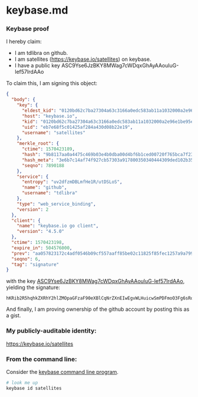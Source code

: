 # keybase.md
### Keybase proof

I hereby claim:

  * I am tdlibra on github.
  * I am satellites (https://keybase.io/satellites) on keybase.
  * I have a public key ASC9Yse6JzBKY8MWag7cWDqxGhAyAAouluG-lef57IrdAAo

To claim this, I am signing this object:

```json
{
  "body": {
    "key": {
      "eldest_kid": "0120bd62c7ba27304a63c3166a0edc583ab11a1032000a2e96e1be95e7f9ec8add000a",
      "host": "keybase.io",
      "kid": "0120bd62c7ba27304a63c3166a0edc583ab11a1032000a2e96e1be95e7f9ec8add000a",
      "uid": "eb7e68f5c01425af284a430d08b22e19",
      "username": "satellites"
    },
    "merkle_root": {
      "ctime": 1570423189,
      "hash": "9b8117aa0a4475c469b03e4b0dba00d4bf6b1ced00720f765bca7f23da4ac65f4a25c7cbb319bdfcf4e38c4b1fe0a4751cf6e595fb38a0a0f970e28daf46abd6",
      "hash_meta": "3e6b7c14af74f927cb57303a917800350340444309ded102b35c0b4c9bed16f2",
      "seqno": 7890188
    },
    "service": {
      "entropy": "uv2dfzmDBLmfHe1R/utDSLoS",
      "name": "github",
      "username": "tdlibra"
    },
    "type": "web_service_binding",
    "version": 2
  },
  "client": {
    "name": "keybase.io go client",
    "version": "4.5.0"
  },
  "ctime": 1570423198,
  "expire_in": 504576000,
  "prev": "aa057823172c4adf0546b09cf557aaff85be02c11825f85fec1257a9a799b641",
  "seqno": 6,
  "tag": "signature"
}
```

with the key [ASC9Yse6JzBKY8MWag7cWDqxGhAyAAouluG-lef57IrdAAo](https://keybase.io/satellites), yielding the signature:

```
hKRib2R5hqhkZXRhY2hlZMOpaGFzaF90eXBlCqNrZXnEIwEgvWLHuicwSmPDFmoO3Fg6sRoQMgAKLpbhvpXn+eyK3QAKp3BheWxvYWTESpcCBsQgqgV4IxcsSt8FRrCc9Veq/4W+AsEYJfhf7BJXqaeZtkHEIITVATWG172sGcMz+kp2zCJmzep52lRuqVAJe5bAuCabAgHCo3NpZ8RAM4bOu8yvXEYPtyTwhYTT2Z4OoFwxP2Nf7RNwI4dzrUyIHAWxfgOWin9Bb1VHXCIhDY/BZlgioSzsiJFkXX6mDahzaWdfdHlwZSCkaGFzaIKkdHlwZQildmFsdWXEILbZW0X5XmSKzfdyhwJ+lUISpByOMoDDrFz2VKsfGdMlo3RhZ80CAqd2ZXJzaW9uAQ==

```

And finally, I am proving ownership of the github account by posting this as a gist.

### My publicly-auditable identity:

https://keybase.io/satellites

### From the command line:

Consider the [keybase command line program](https://keybase.io/download).

```bash
# look me up
keybase id satellites
```
